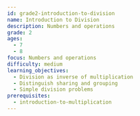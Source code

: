 ```yaml
---
id: grade2-introduction-to-division
name: Introduction to Division
description: Numbers and operations
grade: 2
ages:
  - 7
  - 8
focus: Numbers and operations
difficulty: medium
learning_objectives:
  - Division as inverse of multiplication
  - Distinguish sharing and grouping
  - Simple division problems
prerequisites:
  - introduction-to-multiplication
---
```

